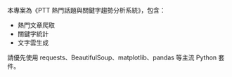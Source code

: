 <!-- Use this file to provide workspace-specific custom instructions to Copilot. For more details, visit https://code.visualstudio.com/docs/copilot/copilot-customization#_use-a-githubcopilotinstructionsmd-file -->

本專案為《PTT 熱門話題與關鍵字趨勢分析系統》，包含：
- 熱門文章爬取
- 關鍵字統計
- 文字雲生成

請優先使用 requests、BeautifulSoup、matplotlib、pandas 等主流 Python 套件。

